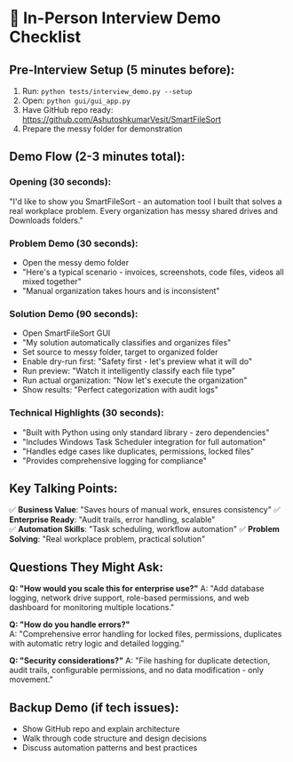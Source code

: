 # 🎯 In-Person Interview Demo Checklist

## **Pre-Interview Setup (5 minutes before):**
1. Run: `python tests/interview_demo.py --setup`
2. Open: `python gui/gui_app.py`
3. Have GitHub repo ready: https://github.com/AshutoshkumarVesit/SmartFileSort
4. Prepare the messy folder for demonstration

## **Demo Flow (2-3 minutes total):**

### **Opening (30 seconds):**
"I'd like to show you SmartFileSort - an automation tool I built that solves a real workplace problem. Every organization has messy shared drives and Downloads folders."

### **Problem Demo (30 seconds):**
- Open the messy demo folder
- "Here's a typical scenario - invoices, screenshots, code files, videos all mixed together"
- "Manual organization takes hours and is inconsistent"

### **Solution Demo (90 seconds):**
- Open SmartFileSort GUI
- "My solution automatically classifies and organizes files"
- Set source to messy folder, target to organized folder  
- Enable dry-run first: "Safety first - let's preview what it will do"
- Run preview: "Watch it intelligently classify each file type"
- Run actual organization: "Now let's execute the organization"
- Show results: "Perfect categorization with audit logs"

### **Technical Highlights (30 seconds):**
- "Built with Python using only standard library - zero dependencies"
- "Includes Windows Task Scheduler integration for full automation"
- "Handles edge cases like duplicates, permissions, locked files"
- "Provides comprehensive logging for compliance"

## **Key Talking Points:**
✅ **Business Value**: "Saves hours of manual work, ensures consistency"
✅ **Enterprise Ready**: "Audit trails, error handling, scalable"  
✅ **Automation Skills**: "Task scheduling, workflow automation"
✅ **Problem Solving**: "Real workplace problem, practical solution"

## **Questions They Might Ask:**

**Q: "How would you scale this for enterprise use?"**
A: "Add database logging, network drive support, role-based permissions, and web dashboard for monitoring multiple locations."

**Q: "How do you handle errors?"**  
A: "Comprehensive error handling for locked files, permissions, duplicates with automatic retry logic and detailed logging."

**Q: "Security considerations?"**
A: "File hashing for duplicate detection, audit trails, configurable permissions, and no data modification - only movement."

## **Backup Demo (if tech issues):**
- Show GitHub repo and explain architecture
- Walk through code structure and design decisions
- Discuss automation patterns and best practices